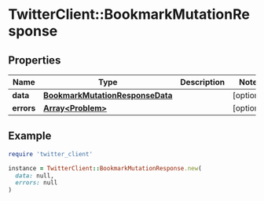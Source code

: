 # TwitterClient::BookmarkMutationResponse

## Properties

| Name | Type | Description | Notes |
| ---- | ---- | ----------- | ----- |
| **data** | [**BookmarkMutationResponseData**](BookmarkMutationResponseData.md) |  | [optional] |
| **errors** | [**Array&lt;Problem&gt;**](Problem.md) |  | [optional] |

## Example

```ruby
require 'twitter_client'

instance = TwitterClient::BookmarkMutationResponse.new(
  data: null,
  errors: null
)
```

